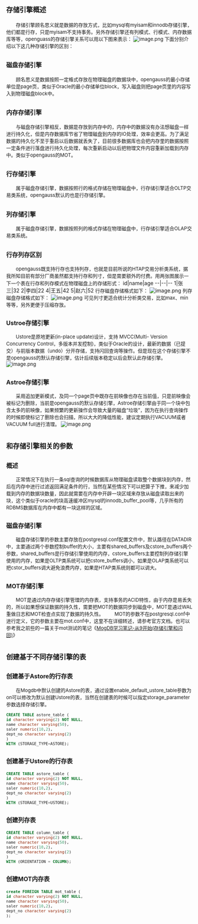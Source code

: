 # <font size=4>存储引擎概述</font>
<font size=2>&emsp;&emsp;存储引擎顾名思义就是数据的存放方式，比如mysql有myisam和innodb存储引擎，他们都是行存，只是myisam不支持事务。另外存储引擎还有列模式、行模式、内存数据库等等，openguass的存储引擎关系可以用以下图来表示：
![image.png](https://oss-emcsprod-public.modb.pro/image/editor/20221104-f4b2cb1c-045d-4a3c-82ed-1d8e32e947da.png)
下面分别介绍以下这几种存储引擎的区别：</font>
## <font size=3>磁盘存储引擎</font>
<font size=2>&emsp;&emsp;顾名思义是数据按照一定格式存放在物理磁盘的数据块中，opengauss的最小存储单位是page页，类似于Oracle的最小存储单位block，写入磁盘则把page页里的内容写入到物理磁盘block中。</font>
## <font size=3>内存存储引擎</font>
<font size=2>&emsp;&emsp;与磁盘存储引擎相反，数据是存放到内存中的，内存中的数据没有办法想磁盘一样进行持久化，但是内存数据库节省了物理磁盘到内存的IO处理，效率会更高。为了满足数据的持久化不至于重启以后数据就丢失了，目前很多数据库也会把内存里的数据按照一定条件进行落盘进行持久化处理，每次重新启动以后把物理文件内容重新加载到内存中。类似于opengauss的MOT。</font>
## <font size=3>行存储引擎</font>
<font size=2>&emsp;&emsp;属于磁盘存储引擎，数据按照行的格式存储在物理磁盘中，行存储引擎适合OLTP交易类系统，opengauss默认的也是行存储引擎。</font>
## <font size=3>列存储引擎</font>
<font size=2>&emsp;&emsp;属于磁盘存储引擎，数据按照列的格式存储在物理磁盘中，行存储引擎适合OLAP交易类系统。</font>
## <font size=3>行存列存区别</font>
<font size=2>&emsp;&emsp;opengauss既支持行存也支持列存，也就是目前所说的HTAP交易分析类系统，据我所知目前有部分厂商虽然都支持行存和列寸，但是需要额外的付费。用两张图展示一下一个表在行存和列存模式在物理磁盘上的存储形式：</font>
id|name|age
--|--|--
1|张三|32
2|李四|22
4|王五|42
5|赵六|52
<font size=2>行存磁盘存储格式如下：</font>
![image.png](https://oss-emcsprod-public.modb.pro/image/editor/20221104-8d29de7c-9363-4e3b-8498-2ba32e591d4c.png)
<font size=2>列存磁盘存储格式如下：</font>
![image.png](https://oss-emcsprod-public.modb.pro/image/editor/20221104-a514f468-e890-4971-9843-1e5ebf83865f.png)
<font size=2>可见列寸更适合统计分析类交易，比如max、min等等，另外更便于压缩存放。
## <font size=3>Ustroe存储引擎</font>
<font size=2>&emsp;&emsp;Ustore是原地更新(in-place update)设计，支持 MVCC(Multi- Version Concurrency Control，多版本并发控制)，类似于Oracle的设计，最新的数据（已提交）与前版本数据（undo）分开存储，支持闪回查询等操作。但是现在这个存储引擎不是opengauss的默认存储引擎，估计后续版本稳定以后会默认此存储引擎。
![image.png](https://oss-emcsprod-public.modb.pro/image/editor/20221104-75ced743-c389-475c-9701-d0bec96a1193.png)
## <font size=3>Astroe存储引擎</font>
<font size=2>&emsp;&emsp;采用追加更新模式，及同一个page页中既存在前映像也存在当前值，只是前映像会被标记为删除，当前是opengauss的默认存储引擎，Astroe存储引擎由于同一个块中包含太多的前映像，如果频繁的更新操作会导致大量的磁盘“垃圾”，因为在执行查询操作的时候即使标记了删除也会扫描，所以大大的降低性能，建议定期执行VACUUM或者VACUUM full进行清理。
![image.png](https://oss-emcsprod-public.modb.pro/image/editor/20221104-5cf6e1bd-469b-40c8-8983-96400560591e.png)
# <font size=4>和存储引擎相关的参数</font>
## <font size=3>概述</font>
<font size=2>&emsp;&emsp;正常情况下在执行一条sql查询的时候数据库从物理磁盘读取整个数据块到内存，然后在内存中进行过滤返回满足条件的行，当然在某些情况下可以把算子下推，来减少加载到内存的数据块数量，因此就需要在内存中开辟一块区域来存放从磁盘读取出来的块，这个类似于oracle的块高速缓冲区mysql的innodb_buffer_pool等，几乎所有的RDBMS数据库在内存中都有一块这样的区域。</font>
## <font size=3>磁盘存储引擎</font>
<font size=2>&emsp;&emsp;磁盘存储引擎的参数主要存放在postgresql.conf配置文件中，默认路径在DATADIR中，主要通过两个参数控制buffer的大小，主要有shared_buffers及cstore_buffers两个参数，shared_buffers是行存储引擎使用的内存，cstore_buffers主要控制列存储引擎使用的内存，如果是OLTP类系统可以把cstore_buffers调小，如果是OLAP类系统可以把cstor_buffers调大避免浪费内存，如果是HTAP类系统则都可以调大。
## <font size=3>MOT存储引擎</font>
<font size=2>&emsp;&emsp;MOT是通过内存存储引擎管理的内存表，支持事务的ACID特性，由于内存是易丢失的，所以如果想保证数据的持久性，需要把MOT的数据同步到磁盘中，MOT是通过WAL重做日志和MOT检查点实现了数据的持久性。
&emsp;&emsp;MOT的参数不在postgresql.conf中进行定义，它的参数主要在mot.conf中，这里不在详细转述，请参考官方文档。也可以参考我之前些的一篇关于mot测试的笔记《[MogDB学习笔记-从9开始(存储引擎和闪回)](https://www.modb.pro/db/467296)》
# <font size=4>创建基于不同存储引擎的表</font>
## <font size=3>创建基于Astore的行存表</font>
<font size=2>&emsp;&emsp;在Mogdb中默认创建的Astore的表，通过设置enable_default_ustore_table参数为on可以修改为默认创建Ustore的表，当然在创建表的时候可以指定storage_parameter参数选择存储引擎。</font>
```sql
CREATE TABLE astore_table (
id character varying(2) NOT NULL,
name character varying(50),
saler numeric(10,2),
dept_no character varying(2)
)
WITH (STORAGE_TYPE=ASTORE);
```
## <font size=3>创建基于Ustore的行存表</font>
```sql
CREATE TABLE astore_table (
id character varying(2) NOT NULL,
name character varying(50),
saler numeric(10,2),
dept_no character varying(2)
)
WITH (STORAGE_TYPE=USTORE);
```
## <font size=3>创建列存表</font>
```sql
CREATE TABLE column_table (
id character varying(2) NOT NULL,
name character varying(50),
saler numeric(10,2),
dept_no character varying(2)
)
WITH (ORIENTATION = COLUMN);
```
## <font size=3>创建MOT内存表</font>
```sql
create FOREIGN TABLE mot_table (
id character varying(2) NOT NULL,
name character varying(50),
saler numeric(10,2),
dept_no character varying(2)
);
```